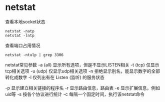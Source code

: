 # netstat

查看本地socket状态

```
netstat -natp
netstat -lntp
```


查看端口占用情况
```
netstat -ntulp | grep 3306
```


netstat常见参数
-a (all) 显示所有选项，但是不显示LISTEN相关
-t (tcp) 仅显示tcp相关选项
-u (udp) 仅显示udp相关选项
-n 拒绝显示别名，能显示数字的全部转化成数字
-l 仅列出有在 Listen (监听) 的服务状态

-p 显示建立相关链接的程序名
-r 显示路由信息，路由表
-e 显示扩展信息，例如uid等
-s 按各个协议进行统计
-c 每隔一个固定时间，执行该netstat命令
